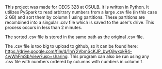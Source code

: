 This project was made for CECS 328 at CSULB. It is written in Python. It utilizes PySpark to read arbitrary numbers from a large .csv file (in this case 2 GB) and sort them by column 1 using partitions. These partitions are recombined into a singular .csv file which is saved to the user's drive. This process occurs in less than 2 minutes.

The sorted .csv file is stored in the same path as the original .csv file.

The .csv file is too big to upload to github, so it can be found here: https://drive.google.com/file/d/1mY2VbmScKJP_bwOjlwxxkR4-4wWhFmSb/view?usp=sharing. This program can also be run using any .csv file with numbers ordered by columns with numbers in column 1.
